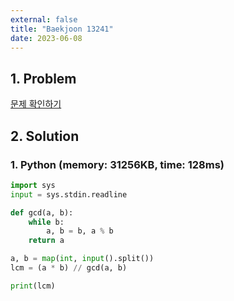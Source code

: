 ```yaml
---
external: false
title: "Baekjoon 13241"
date: 2023-06-08
---
```


## 1. Problem

[문제 확인하기](https://www.acmicpc.net/problem/13241)

## 2. Solution

### 1. Python (memory: 31256KB, time: 128ms)

```python
import sys
input = sys.stdin.readline

def gcd(a, b):
    while b:
        a, b = b, a % b
    return a

a, b = map(int, input().split())
lcm = (a * b) // gcd(a, b)

print(lcm)
```
